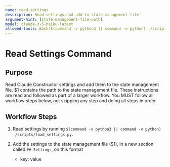 ```yaml
---
name: read-settings
description: Read settings and add to state management file
argument-hint: [state-management-file-path]
model: claude-3-5-haiku-latest
allowed-tools: Bash($(command -v python3 || command -v python) ./scripts/load_settings.py)
---
```


# Read Settings Command

## Purpose

Read Claude Constructor settings and add them to the state management file.
$1 contains the path to the state management file.
These instructions are read and followed as part of a larger workflow.
You MUST follow all workflow steps below, not skipping any step and doing all steps in order.

## Workflow Steps

1. Read settings by running `$(command -v python3 || command -v python) ./scripts/load_settings.py`.

2. Add the settings to the state management file ($1), in a new section called `## Settings`, on this format
    - key: value